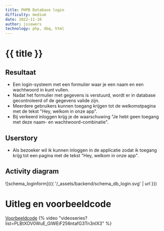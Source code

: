 ```yaml
---
title: PHPB Database login
difficulty: medium
date: 2022-11-10
author: jsiewers
technology: php, dbq, html
---
```



# {{ title }}

## Resultaat
* Een login-systeem met een formulier waar je een naam en een wachtwoord in kunt vullen.
* Nadat het formulier met gegevens is verstuurd, wordt er in database gecontroleerd of de gegevens valide zijn. 
* Meerdere gebruikers kunnen toegang krijgen tot de welkomstpagina met de tekst "Hey, welkom in onze app". 
* Bij verkeerd inloggen krijg je de waarschuwing "Je hebt geen toegang met deze naam- en wachtwoord-combinatie".

## Userstory
* Als bezoeker wil ik kunnen inloggen in de applicatie zodat ik toegang krijg tot een pagina met de tekst "Hey, welkom in onze app".

## Activity diagram

![schema_loginform]({{ '/_assets/backend/schema_db_login.svg' | url }})

# Uitleg en voorbeeldcode
[Voorbeeldcode](https://github.com/DeltionICT/php_mysql_login)
{% video "videoseries?list=PLBtXOV0WuE_GlWEiF256ntafG3Tn3nIX3" %}

